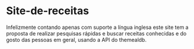 # Site-de-receitas
Infelizmente contando apenas com suporte a língua inglesa este site tem a proposta de realizar pesquisas rápidas e buscar receitas conhecidas e do gosto das pessoas em geral, usando a API do themealdb.
